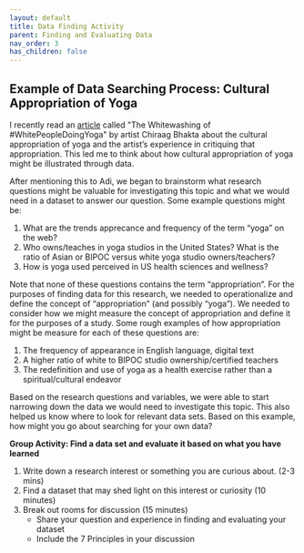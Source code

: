 ```yaml
---
layout: default
title: Data Finding Activity
parent: Finding and Evaluating Data
nav_order: 3
has_children: false
---
```



## Example of Data Searching Process: Cultural Appropriation of Yoga

I recently read an [article](https://www.motherjones.com/media/2019/10/white-people-yoga-sf-asian-art-museum/) called "The Whitewashing of #WhitePeopleDoingYoga" by artist Chiraag Bhakta about the cultural appropriation of yoga and the artist’s experience in critiquing that appropriation. This led me to think about how cultural appropriation of yoga might be illustrated through data.

After mentioning this to Adi, we began to brainstorm what research questions might be valuable for investigating this topic and what we would need in a dataset to answer our question. Some example questions might be:

1. What are the trends apprecance and frequency of the term “yoga” on the web?
2. Who owns/teaches in yoga studios in the United States? What is the ratio of Asian or BIPOC versus white yoga studio owners/teachers?
3. How is yoga used perceived in US health sciences and wellness?

Note that none of these questions contains the term “appropriation”. For the purposes of finding data for this research, we needed to operationalize and define the concept of “appropriation” (and possibly “yoga”). We needed to consider how we might measure the concept of appropriation and define it for the purposes of a study. Some rough examples of how appropriation might be measure for each of these questions are:

1. The frequency of appearance in English language, digital text
2. A higher ratio of white to BIPOC studio ownership/certified teachers
3. The redefinition and use of yoga as a health exercise rather than a spiritual/cultural endeavor

Based on the research questions and variables, we were able to start narrowing down the data we would need to investigate this topic. This also helped us know where to look for relevant data sets. Based on this example, how might you go about searching for your own data?

**Group Activity: Find a data set and evaluate it based on what you have learned**

1. Write down a research interest or something you are curious about. (2-3 mins)
2. Find a dataset that may shed light on this interest or curiosity (10 minutes)
3. Break out rooms for discussion (15 minutes)  
      * Share your question and experience in finding and evaluating your dataset  
      * Include the 7 Principles in your discussion
